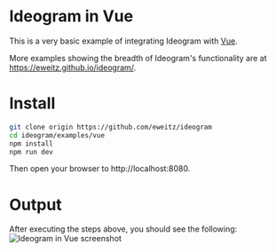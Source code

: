 # Ideogram in Vue
This is a very basic example of integrating Ideogram with [Vue](https://vuejs.org/).

More examples showing the breadth of Ideogram's functionality are at https://eweitz.github.io/ideogram/.

# Install

``` bash
git clone origin https://github.com/eweitz/ideogram
cd ideogram/examples/vue
npm install
npm run dev
```

Then open your browser to http://localhost:8080.

# Output

After executing the steps above, you should see the following: 
![Ideogram in Vue screenshot](https://raw.githubusercontent.com/eweitz/ideogram/master/examples/vue/ideogram_vue_example.png)

